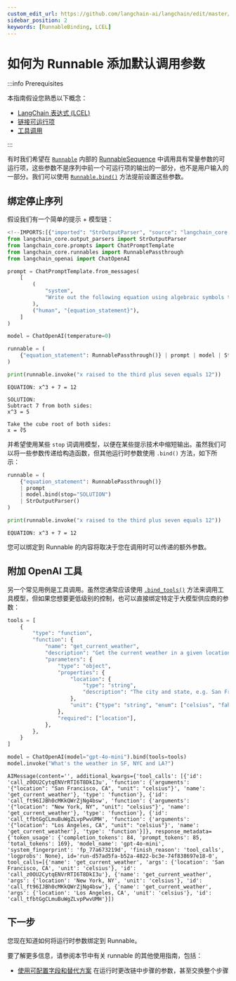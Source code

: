 ```yaml
---
custom_edit_url: https://github.com/langchain-ai/langchain/edit/master/docs/docs/how_to/binding.ipynb
sidebar_position: 2
keywords: [RunnableBinding, LCEL]
---
```

# 如何为 Runnable 添加默认调用参数

:::info Prerequisites

本指南假设您熟悉以下概念：
- [LangChain 表达式 (LCEL)](/docs/concepts/#langchain-expression-language)
- [链接可运行项](/docs/how_to/sequence/)
- [工具调用](/docs/how_to/tool_calling)

:::

有时我们希望在 [`Runnable`](https://python.langchain.com/api_reference/core/runnables/langchain_core.runnables.base.Runnable.html) 内部的 [RunnableSequence](https://python.langchain.com/api_reference/core/runnables/langchain_core.runnables.base.RunnableSequence.html) 中调用具有常量参数的可运行项，这些参数不是序列中前一个可运行项的输出的一部分，也不是用户输入的一部分。我们可以使用 [`Runnable.bind()`](https://python.langchain.com/api_reference/langchain_core/runnables/langchain_core.runnables.base.Runnable.html#langchain_core.runnables.base.Runnable.bind) 方法提前设置这些参数。

## 绑定停止序列

假设我们有一个简单的提示 + 模型链：


```python
<!--IMPORTS:[{"imported": "StrOutputParser", "source": "langchain_core.output_parsers", "docs": "https://python.langchain.com/api_reference/core/output_parsers/langchain_core.output_parsers.string.StrOutputParser.html", "title": "How to add default invocation args to a Runnable"}, {"imported": "ChatPromptTemplate", "source": "langchain_core.prompts", "docs": "https://python.langchain.com/api_reference/core/prompts/langchain_core.prompts.chat.ChatPromptTemplate.html", "title": "How to add default invocation args to a Runnable"}, {"imported": "RunnablePassthrough", "source": "langchain_core.runnables", "docs": "https://python.langchain.com/api_reference/core/runnables/langchain_core.runnables.passthrough.RunnablePassthrough.html", "title": "How to add default invocation args to a Runnable"}, {"imported": "ChatOpenAI", "source": "langchain_openai", "docs": "https://python.langchain.com/api_reference/openai/chat_models/langchain_openai.chat_models.base.ChatOpenAI.html", "title": "How to add default invocation args to a Runnable"}]-->
from langchain_core.output_parsers import StrOutputParser
from langchain_core.prompts import ChatPromptTemplate
from langchain_core.runnables import RunnablePassthrough
from langchain_openai import ChatOpenAI

prompt = ChatPromptTemplate.from_messages(
    [
        (
            "system",
            "Write out the following equation using algebraic symbols then solve it. Use the format\n\nEQUATION:...\nSOLUTION:...\n\n",
        ),
        ("human", "{equation_statement}"),
    ]
)

model = ChatOpenAI(temperature=0)

runnable = (
    {"equation_statement": RunnablePassthrough()} | prompt | model | StrOutputParser()
)

print(runnable.invoke("x raised to the third plus seven equals 12"))
```
```output
EQUATION: x^3 + 7 = 12

SOLUTION: 
Subtract 7 from both sides:
x^3 = 5

Take the cube root of both sides:
x = ∛5
```
并希望使用某些 `stop` 词调用模型，以便在某些提示技术中缩短输出。虽然我们可以将一些参数传递给构造函数，但其他运行时参数使用 `.bind()` 方法，如下所示：


```python
runnable = (
    {"equation_statement": RunnablePassthrough()}
    | prompt
    | model.bind(stop="SOLUTION")
    | StrOutputParser()
)

print(runnable.invoke("x raised to the third plus seven equals 12"))
```
```output
EQUATION: x^3 + 7 = 12
```
您可以绑定到 Runnable 的内容将取决于您在调用时可以传递的额外参数。

## 附加 OpenAI 工具

另一个常见用例是工具调用。虽然您通常应该使用 [`.bind_tools()`](/docs/how_to/tool_calling) 方法来调用工具模型，但如果您想要更低级别的控制，也可以直接绑定特定于大模型供应商的参数：


```python
tools = [
    {
        "type": "function",
        "function": {
            "name": "get_current_weather",
            "description": "Get the current weather in a given location",
            "parameters": {
                "type": "object",
                "properties": {
                    "location": {
                        "type": "string",
                        "description": "The city and state, e.g. San Francisco, CA",
                    },
                    "unit": {"type": "string", "enum": ["celsius", "fahrenheit"]},
                },
                "required": ["location"],
            },
        },
    }
]
```


```python
model = ChatOpenAI(model="gpt-4o-mini").bind(tools=tools)
model.invoke("What's the weather in SF, NYC and LA?")
```



```output
AIMessage(content='', additional_kwargs={'tool_calls': [{'id': 'call_z0OU2CytqENVrRTI6T8DkI3u', 'function': {'arguments': '{"location": "San Francisco, CA", "unit": "celsius"}', 'name': 'get_current_weather'}, 'type': 'function'}, {'id': 'call_ft96IJBh0cMKkQWrZjNg4bsw', 'function': {'arguments': '{"location": "New York, NY", "unit": "celsius"}', 'name': 'get_current_weather'}, 'type': 'function'}, {'id': 'call_tfbtGgCLmuBuWgZLvpPwvUMH', 'function': {'arguments': '{"location": "Los Angeles, CA", "unit": "celsius"}', 'name': 'get_current_weather'}, 'type': 'function'}]}, response_metadata={'token_usage': {'completion_tokens': 84, 'prompt_tokens': 85, 'total_tokens': 169}, 'model_name': 'gpt-4o-mini', 'system_fingerprint': 'fp_77a673219d', 'finish_reason': 'tool_calls', 'logprobs': None}, id='run-d57ad5fa-b52a-4822-bc3e-74f838697e18-0', tool_calls=[{'name': 'get_current_weather', 'args': {'location': 'San Francisco, CA', 'unit': 'celsius'}, 'id': 'call_z0OU2CytqENVrRTI6T8DkI3u'}, {'name': 'get_current_weather', 'args': {'location': 'New York, NY', 'unit': 'celsius'}, 'id': 'call_ft96IJBh0cMKkQWrZjNg4bsw'}, {'name': 'get_current_weather', 'args': {'location': 'Los Angeles, CA', 'unit': 'celsius'}, 'id': 'call_tfbtGgCLmuBuWgZLvpPwvUMH'}])
```


## 下一步

您现在知道如何将运行时参数绑定到 Runnable。

要了解更多信息，请参阅本节中有关 runnable 的其他使用指南，包括：

- [使用可配置字段和替代方案](/docs/how_to/configure) 在运行时更改链中步骤的参数，甚至交换整个步骤
